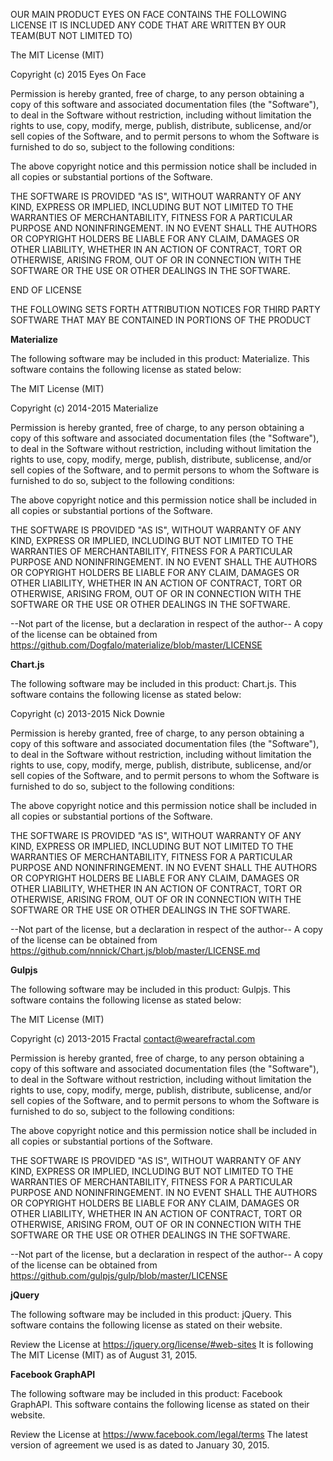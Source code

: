 OUR MAIN PRODUCT EYES ON FACE CONTAINS THE FOLLOWING LICENSE
IT IS INCLUDED ANY CODE THAT ARE WRITTEN BY OUR TEAM(BUT NOT LIMITED TO)

The MIT License (MIT)

Copyright (c) 2015 Eyes On Face

Permission is hereby granted, free of charge, to any person obtaining a copy
of this software and associated documentation files (the "Software"), to deal
in the Software without restriction, including without limitation the rights
to use, copy, modify, merge, publish, distribute, sublicense, and/or sell
copies of the Software, and to permit persons to whom the Software is
furnished to do so, subject to the following conditions:

The above copyright notice and this permission notice shall be included in
all copies or substantial portions of the Software.

THE SOFTWARE IS PROVIDED "AS IS", WITHOUT WARRANTY OF ANY KIND, EXPRESS OR
IMPLIED, INCLUDING BUT NOT LIMITED TO THE WARRANTIES OF MERCHANTABILITY,
FITNESS FOR A PARTICULAR PURPOSE AND NONINFRINGEMENT. IN NO EVENT SHALL THE
AUTHORS OR COPYRIGHT HOLDERS BE LIABLE FOR ANY CLAIM, DAMAGES OR OTHER
LIABILITY, WHETHER IN AN ACTION OF CONTRACT, TORT OR OTHERWISE, ARISING FROM,
OUT OF OR IN CONNECTION WITH THE SOFTWARE OR THE USE OR OTHER DEALINGS IN
THE SOFTWARE.

END OF LICENSE



THE FOLLOWING SETS FORTH ATTRIBUTION NOTICES FOR THIRD PARTY SOFTWARE THAT MAY BE CONTAINED IN PORTIONS OF THE PRODUCT

**Materialize**

The following software may be included in this product: Materialize.
This software contains the following license as stated below:

The MIT License (MIT)

Copyright (c) 2014-2015 Materialize

Permission is hereby granted, free of charge, to any person obtaining a copy
of this software and associated documentation files (the "Software"), to deal
in the Software without restriction, including without limitation the rights
to use, copy, modify, merge, publish, distribute, sublicense, and/or sell
copies of the Software, and to permit persons to whom the Software is
furnished to do so, subject to the following conditions:

The above copyright notice and this permission notice shall be included in all
copies or substantial portions of the Software.

THE SOFTWARE IS PROVIDED "AS IS", WITHOUT WARRANTY OF ANY KIND, EXPRESS OR
IMPLIED, INCLUDING BUT NOT LIMITED TO THE WARRANTIES OF MERCHANTABILITY,
FITNESS FOR A PARTICULAR PURPOSE AND NONINFRINGEMENT. IN NO EVENT SHALL THE
AUTHORS OR COPYRIGHT HOLDERS BE LIABLE FOR ANY CLAIM, DAMAGES OR OTHER
LIABILITY, WHETHER IN AN ACTION OF CONTRACT, TORT OR OTHERWISE, ARISING FROM,
OUT OF OR IN CONNECTION WITH THE SOFTWARE OR THE USE OR OTHER DEALINGS IN THE
SOFTWARE.

--Not part of the license, but a declaration in respect of the author--
A copy of the license can be obtained from https://github.com/Dogfalo/materialize/blob/master/LICENSE


**Chart.js**

The following software may be included in this product: Chart.js.
This software contains the following license as stated below:

Copyright (c) 2013-2015 Nick Downie

Permission is hereby granted, free of charge, to any person obtaining a copy
of this software and associated documentation files (the "Software"), to deal
in the Software without restriction, including without limitation the rights
to use, copy, modify, merge, publish, distribute, sublicense, and/or sell
copies of the Software, and to permit persons to whom the Software is
furnished to do so, subject to the following conditions:

The above copyright notice and this permission notice shall be included in all
copies or substantial portions of the Software.

THE SOFTWARE IS PROVIDED "AS IS", WITHOUT WARRANTY OF ANY KIND, EXPRESS OR
IMPLIED, INCLUDING BUT NOT LIMITED TO THE WARRANTIES OF MERCHANTABILITY,
FITNESS FOR A PARTICULAR PURPOSE AND NONINFRINGEMENT. IN NO EVENT SHALL THE
AUTHORS OR COPYRIGHT HOLDERS BE LIABLE FOR ANY CLAIM, DAMAGES OR OTHER
LIABILITY, WHETHER IN AN ACTION OF CONTRACT, TORT OR OTHERWISE, ARISING FROM,
OUT OF OR IN CONNECTION WITH THE SOFTWARE OR THE USE OR OTHER DEALINGS IN THE
SOFTWARE.

--Not part of the license, but a declaration in respect of the author--
A copy of the license can be obtained from https://github.com/nnnick/Chart.js/blob/master/LICENSE.md



**Gulpjs**

The following software may be included in this product: Gulpjs.
This software contains the following license as stated below:

The MIT License (MIT)

Copyright (c) 2013-2015 Fractal <contact@wearefractal.com>

Permission is hereby granted, free of charge, to any person obtaining
a copy of this software and associated documentation files (the
"Software"), to deal in the Software without restriction, including
without limitation the rights to use, copy, modify, merge, publish,
distribute, sublicense, and/or sell copies of the Software, and to
permit persons to whom the Software is furnished to do so, subject to
the following conditions:

The above copyright notice and this permission notice shall be
included in all copies or substantial portions of the Software.

THE SOFTWARE IS PROVIDED "AS IS", WITHOUT WARRANTY OF ANY KIND,
EXPRESS OR IMPLIED, INCLUDING BUT NOT LIMITED TO THE WARRANTIES OF
MERCHANTABILITY, FITNESS FOR A PARTICULAR PURPOSE AND
NONINFRINGEMENT. IN NO EVENT SHALL THE AUTHORS OR COPYRIGHT HOLDERS BE
LIABLE FOR ANY CLAIM, DAMAGES OR OTHER LIABILITY, WHETHER IN AN ACTION
OF CONTRACT, TORT OR OTHERWISE, ARISING FROM, OUT OF OR IN CONNECTION
WITH THE SOFTWARE OR THE USE OR OTHER DEALINGS IN THE SOFTWARE.

--Not part of the license, but a declaration in respect of the author--
A copy of the license can be obtained from https://github.com/gulpjs/gulp/blob/master/LICENSE



**jQuery**

The following software may be included in this product: jQuery.
This software contains the following license as stated on their website.

Review the License at https://jquery.org/license/#web-sites
It is following The MIT License (MIT) as of August 31, 2015.



**Facebook GraphAPI**

The following software may be included in this product: Facebook GraphAPI.
This software contains the following license as stated on their website.

Review the License at https://www.facebook.com/legal/terms
The latest version of agreement we used is as dated to January 30, 2015.